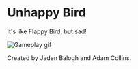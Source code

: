 # Unhappy Bird
It's like Flappy Bird, but sad!

![Gameplay gif](https://github.com/ubco-video-game-development-club/unhappy-bird/blob/master/UnhappyBirdGameplay.gif)

Created by Jaden Balogh and Adam Collins.

